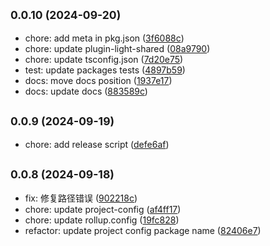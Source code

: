 ## <small>0.0.10 (2024-09-20)</small>

* chore: add meta in pkg.json ([3f6088c](https://github.com/novlan1/plugin-light/commits/3f6088c))
* chore: update plugin-light-shared ([08a9790](https://github.com/novlan1/plugin-light/commits/08a9790))
* chore: update tsconfig.json ([7d20e75](https://github.com/novlan1/plugin-light/commits/7d20e75))
* test: update packages tests ([4897b59](https://github.com/novlan1/plugin-light/commits/4897b59))
* docs: move docs position ([1937e17](https://github.com/novlan1/plugin-light/commits/1937e17))
* docs: update docs ([883589c](https://github.com/novlan1/plugin-light/commits/883589c))



## <small>0.0.9 (2024-09-19)</small>

* chore: add release script ([defe6af](https://github.com/novlan1/plugin-light/commits/defe6af))



## <small>0.0.8 (2024-09-18)</small>

* fix: 修复路径错误 ([902218c](https://github.com/novlan1/plugin-light/commits/902218c))
* chore: update project-config ([af4ff17](https://github.com/novlan1/plugin-light/commits/af4ff17))
* chore: update rollup.config ([19fc828](https://github.com/novlan1/plugin-light/commits/19fc828))
* refactor: update project config package name ([82406e7](https://github.com/novlan1/plugin-light/commits/82406e7))



